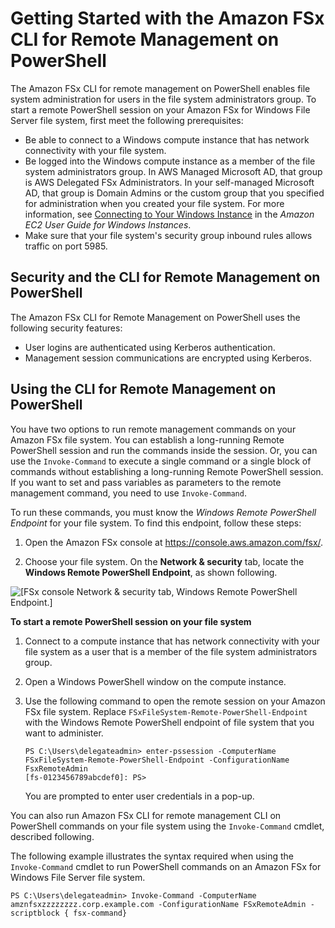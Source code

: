 # Getting Started with the Amazon FSx CLI for Remote Management on PowerShell<a name="remote-pwrshell"></a>

The Amazon FSx CLI for remote management on PowerShell enables file system administration for users in the file system administrators group\. To start a remote PowerShell session on your Amazon FSx for Windows File Server file system, first meet the following prerequisites: 
+ Be able to connect to a Windows compute instance that has network connectivity with your file system\. 
+ Be logged into the Windows compute instance as a member of the file system administrators group\. In AWS Managed Microsoft AD, that group is AWS Delegated FSx Administrators\. In your self\-managed Microsoft AD, that group is Domain Admins or the custom group that you specified for administration when you created your file system\. For more information, see [Connecting to Your Windows Instance](https://docs.aws.amazon.com/AWSEC2/latest/WindowsGuide/connecting_to_windows_instance.html) in the *Amazon EC2 User Guide for Windows Instances*\. 
+ Make sure that your file system's security group inbound rules allows traffic on port 5985\. 

## Security and the CLI for Remote Management on PowerShell<a name="rps-security"></a>

The Amazon FSx CLI for Remote Management on PowerShell uses the following security features:
+ User logins are authenticated using Kerberos authentication\.
+ Management session communications are encrypted using Kerberos\.

## Using the CLI for Remote Management on PowerShell<a name="using-rps"></a>

You have two options to run remote management commands on your Amazon FSx file system\. You can establish a long\-running Remote PowerShell session and run the commands inside the session\. Or, you can use the `Invoke-Command` to execute a single command or a single block of commands without establishing a long\-running Remote PowerShell session\. If you want to set and pass variables as parameters to the remote management command, you need to use `Invoke-Command`\.

To run these commands, you must know the *Windows Remote PowerShell Endpoint* for your file system\. To find this endpoint, follow these steps:

1. Open the Amazon FSx console at [https://console\.aws\.amazon\.com/fsx/](https://console.aws.amazon.com/fsx/)\.

1. Choose your file system\. On the **Network & security** tab, locate the **Windows Remote PowerShell Endpoint**, as shown following\.

![\[FSx console Network & security tab, Windows Remote PowerShell Endpoint.\]](http://docs.aws.amazon.com/fsx/latest/WindowsGuide/images/FSx-network-sec-tab.png)

**To start a remote PowerShell session on your file system**

1. Connect to a compute instance that has network connectivity with your file system as a user that is a member of the file system administrators group\. 

1.  Open a Windows PowerShell window on the compute instance\. 

1. Use the following command to open the remote session on your Amazon FSx file system\. Replace `FSxFileSystem-Remote-PowerShell-Endpoint` with the Windows Remote PowerShell endpoint of file system that you want to administer\.

   ```
   PS C:\Users\delegateadmin> enter-pssession -ComputerName FSxFileSystem-Remote-PowerShell-Endpoint -ConfigurationName FsxRemoteAdmin
   [fs-0123456789abcdef0]: PS>
   ```

   You are prompted to enter user credentials in a pop\-up\.

 You can also run Amazon FSx CLI for remote management CLI on PowerShell commands on your file system using the `Invoke-Command` cmdlet, described following\.

 The following example illustrates the syntax required when using the `Invoke-Command` cmdlet to run PowerShell commands on an Amazon FSx for Windows File Server file system\. 

```
PS C:\Users\delegateadmin> Invoke-Command -ComputerName amznfsxzzzzzzzz.corp.example.com -ConfigurationName FSxRemoteAdmin -scriptblock { fsx-command}
```